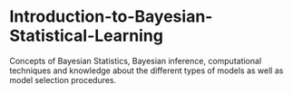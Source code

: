 # Introduction-to-Bayesian-Statistical-Learning
Concepts of Bayesian Statistics, Bayesian inference, computational techniques and knowledge about the different types of models as well as model selection procedures.
